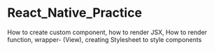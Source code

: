 # React_Native_Practice
How to create custom component, how to render JSX, How to render function, wrapper- (View), creating Stylesheet to style components
